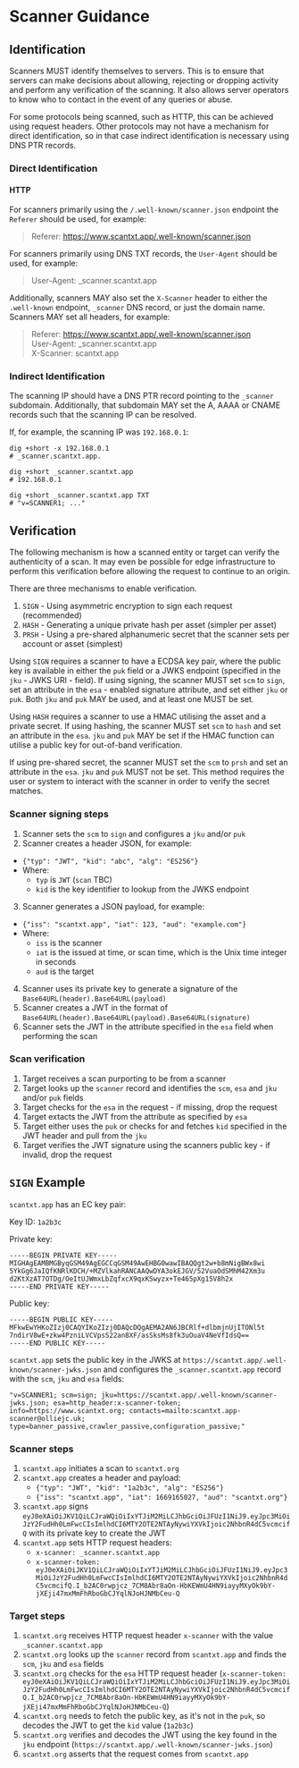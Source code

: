 # Scanner Guidance

## Identification
Scanners MUST identify themselves to servers. This is to ensure that servers can make decisions about allowing, rejecting or dropping activity and perform any verification of the scanning. It also allows server operators to know who to contact in the event of any queries or abuse.

For some protocols being scanned, such as HTTP, this can be achieved using request headers. Other protocols may not have a mechanism for direct identification, so in that case indirect identification is necessary using DNS PTR records.

### Direct Identification

#### HTTP

For scanners primarily using the `/.well-known/scanner.json` endpoint the `Referer` should be used, for example:

> Referer: https://www.scantxt.app/.well-known/scanner.json

For scanners primarily using DNS TXT records, the `User-Agent` should be used, for example:

> User-Agent: _scanner.scantxt.app

Additionally, scanners MAY also set the `X-Scanner` header to either the `.well-known` endpoint, `_scanner` DNS record, or just the domain name. 
Scanners MAY set all headers, for example:

> Referer: https://www.scantxt.app/.well-known/scanner.json  
> User-Agent: _scanner.scantxt.app  
> X-Scanner: scantxt.app

### Indirect Identification 

The scanning IP should have a DNS PTR record pointing to the `_scanner` subdomain. Additionally, that subdomain MAY set the A, AAAA or CNAME records such that the scanning IP can be resolved.

If, for example, the scanning IP was `192.168.0.1`:

```
dig +short -x 192.168.0.1
# _scanner.scantxt.app.

dig +short _scanner.scantxt.app
# 192.168.0.1

dig +short _scanner.scantxt.app TXT
# "v=SCANNER1; ..."
```

## Verification

The following mechanism is how a scanned entity or target can verify the authenticity of a scan. It may even be possible for edge infrastructure to perform this verification before allowing the request to continue to an origin.

There are three mechanisms to enable verification.
1. `SIGN` - Using asymmetric encryption to sign each request (recommended)
2. `HASH` - Generating a unique private hash per asset (simpler per asset)
3. `PRSH` - Using a pre-shared alphanumeric secret that the scanner sets per account or asset (simplest)

Using `SIGN` requires a scanner to have a ECDSA key pair, where the public key is available in either the `puk` field or a JWKS endpoint (specified in the `jku` - JWKS URI - field).
If using signing, the scanner MUST set `scm` to `sign`, set an attribute in the `esa` - enabled signature attribute, and set either `jku` or `puk`. Both `jku` and `puk` MAY be used, and at least one MUST be set.

Using `HASH` requires a scanner to use a HMAC utilising the asset and a private secret.
If using hashing, the scanner MUST set `scm` to `hash` and set an attribute in the `esa`. `jku` and `puk` MAY be set if the HMAC function can utilise a public key for out-of-band verification.

If using pre-shared secret, the scanner MUST set the `scm` to `prsh` and set an attribute in the `esa`. `jku` and `puk` MUST not be set. This method requires the user or system to interact with the scanner in order to verify the secret matches.

### Scanner signing steps

1. Scanner sets the `scm` to `sign` and configures a `jku` and/or `puk`
2. Scanner creates a header JSON, for example:
  - `{"typ": "JWT", "kid": "abc", "alg": "ES256"}`
  - Where:
    - `typ` is `JWT` (`scan` TBC)
    - `kid` is the key identifier to lookup from the JWKS endpoint
3. Scanner generates a JSON payload, for example:
  - `{"iss": "scantxt.app", "iat": 123, "aud": "example.com"}`
  - Where:
    - `iss` is the scanner
    - `iat` is the issued at time, or scan time, which is the Unix time integer in seconds
    - `aud` is the target 
4. Scanner uses its private key to generate a signature of the `Base64URL(header).Base64URL(payload)`
5. Scanner creates a JWT in the format of `Base64URL(header).Base64URL(payload).Base64URL(signature)`
6. Scanner sets the JWT in the attribute specified in the `esa` field when performing the scan

### Scan verification
1. Target receives a scan purporting to be from a scanner
2. Target looks up the `scanner` record and identifies the `scm`, `esa` and `jku` and/or `puk` fields
3. Target checks for the `esa` in the request - if missing, drop the request
4. Target extacts the JWT from the attribute as specified by `esa`
5. Target either uses the `puk` or checks for and fetches `kid` specified in the JWT header and pull from the `jku`
6. Target verifies the JWT signature using the scanners public key - if invalid, drop the request

## `SIGN` Example

`scantxt.app` has an EC key pair:

Key ID: `1a2b3c`

Private key:
```
-----BEGIN PRIVATE KEY-----
MIGHAgEAMBMGByqGSM49AgEGCCqGSM49AwEHBG0wawIBAQQgt2w+b8mNigBWx8wi
5YkGg6JaIQfKNRlKDCH/+MZVlkahRANCAAQwDYA3okEJGV/52VuaOdSMhM42Xm3u
d2KtXzAT7OTDg/OeItUJWmxLbZqfxcX9qxKSwyzx+Te465pXg15V8h2x
-----END PRIVATE KEY-----
```

Public key:
```
-----BEGIN PUBLIC KEY-----
MFkwEwYHKoZIzj0CAQYIKoZIzj0DAQcDQgAEMA2AN6JBCRlf+dlbmjnUjITONl5t
7ndirV8wE+zkw4PzniLVCVpsS22an8XF/asSksMs8fk3uOuaV4NeVfIdsQ==
-----END PUBLIC KEY-----
```

`scantxt.app` sets the public key in the JWKS at `https://scantxt.app/.well-known/scanner-jwks.json` and configures the `_scanner.scantxt.app` record with the `scm`, `jku` and `esa` fields:
```
"v=SCANNER1; scm=sign; jku=https://scantxt.app/.well-known/scanner-jwks.json; esa=http_header:x-scanner-token; info=https://www.scantxt.org; contacts=mailto:scantxt.app-scanner@olliejc.uk; type=banner_passive,crawler_passive,configuration_passive;"
```

### Scanner steps

1. `scantxt.app` initiates a scan to `scantxt.org`
2. `scantxt.app` creates a header and payload:
    - `{"typ": "JWT", "kid": "1a2b3c", "alg": "ES256"}` 
    - `{"iss": "scantxt.app", "iat": 1669165027, "aud": "scantxt.org"}`
3. `scantxt.app` signs `eyJ0eXAiOiJKV1QiLCJraWQiOiIxYTJiM2MiLCJhbGciOiJFUzI1NiJ9.eyJpc3MiOiJzY2FudHh0LmFwcCIsImlhdCI6MTY2OTE2NTAyNywiYXVkIjoic2NhbnR4dC5vcmcifQ` with its private key to create the JWT
4. `scantxt.app` sets HTTP request headers:
    - `x-scanner: _scanner.scantxt.app`
    - `x-scanner-token: eyJ0eXAiOiJKV1QiLCJraWQiOiIxYTJiM2MiLCJhbGciOiJFUzI1NiJ9.eyJpc3MiOiJzY2FudHh0LmFwcCIsImlhdCI6MTY2OTE2NTAyNywiYXVkIjoic2NhbnR4dC5vcmcifQ.I_b2AC0rwpjcz_7CM8Abr8aOn-HbKEWmU4HN9iayyMXyOk9bY-jXEji47mxMmFhRboGbCJYqlNJoHJNMbCeu-Q`


### Target steps

1. `scantxt.org` receives HTTP request header `x-scanner` with the value `_scanner.scantxt.app`
2. `scantxt.org` looks up the `scanner` record from `scantxt.app` and finds the `scm`, `jku` and `esa` fields
3. `scantxt.org` checks for the `esa` HTTP request header (`x-scanner-token: eyJ0eXAiOiJKV1QiLCJraWQiOiIxYTJiM2MiLCJhbGciOiJFUzI1NiJ9.eyJpc3MiOiJzY2FudHh0LmFwcCIsImlhdCI6MTY2OTE2NTAyNywiYXVkIjoic2NhbnR4dC5vcmcifQ.I_b2AC0rwpjcz_7CM8Abr8aOn-HbKEWmU4HN9iayyMXyOk9bY-jXEji47mxMmFhRboGbCJYqlNJoHJNMbCeu-Q`)
4. `scantxt.org` needs to fetch the public key, as it's not in the `puk`, so decodes the JWT to get the `kid` value (`1a2b3c`)
5. `scantxt.org` verifies and decodes the JWT using the key found in the `jku` endpoint (`https://scantxt.app/.well-known/scanner-jwks.json`)
6. `scantxt.org` asserts that the request comes from `scantxt.app`
